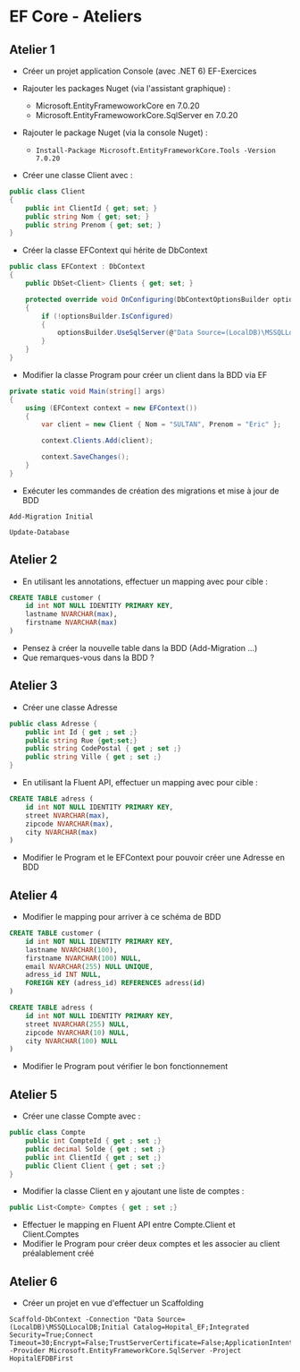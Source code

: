 # EF Core - Ateliers

## Atelier 1

- Créer un projet application Console (avec .NET 6) EF-Exercices

- Rajouter les packages Nuget (via l'assistant graphique) :

  - Microsoft.EntityFramewoworkCore en 7.0.20
  - Microsoft.EntityFramewoworkCore.SqlServer en 7.0.20

- Rajouter le package Nuget (via la console Nuget) :

  - ```
    Install-Package Microsoft.EntityFrameworkCore.Tools -Version 7.0.20
    ```

- Créer une classe Client avec :

```c#
public class Client
{
    public int ClientId { get; set; }
    public string Nom { get; set; }
    public string Prenom { get; set; }
}
```

- Créer la classe EFContext qui hérite de DbContext 

```c#
public class EFContext : DbContext
{
    public DbSet<Client> Clients { get; set; }

    protected override void OnConfiguring(DbContextOptionsBuilder optionsBuilder)
    {
        if (!optionsBuilder.IsConfigured)
        {
            optionsBuilder.UseSqlServer(@"Data Source=(LocalDB)\MSSQLLocalDB;Initial Catalog=EF_Exo;Integrated Security=True;Connect Timeout=30;Encrypt=False;TrustServerCertificate=False;ApplicationIntent=ReadWrite;MultiSubnetFailover=False");
        }
    }
}
```

- Modifier la classe Program pour créer un client dans la BDD via EF

```c#
private static void Main(string[] args)
{
    using (EFContext context = new EFContext())
    {
        var client = new Client { Nom = "SULTAN", Prenom = "Eric" };

        context.Clients.Add(client);

        context.SaveChanges();
    }
}
```

- Exécuter les commandes de création des migrations et mise à jour de BDD

```
Add-Migration Initial
```

```
Update-Database
```

## Atelier 2

- En utilisant les annotations, effectuer un mapping avec pour cible :

```sql
CREATE TABLE customer (
	id int NOT NULL IDENTITY PRIMARY KEY,
	lastname NVARCHAR(max),
	firstname NVARCHAR(max)
)
```

- Pensez à créer la nouvelle table dans la BDD (Add-Migration ...)
- Que remarques-vous dans la BDD ?

## Atelier 3

- Créer une classe Adresse

```c#
public class Adresse {
    public int Id { get ; set ;}
    public string Rue {get;set;}
    public string CodePostal { get ; set ;}
    public string Ville { get ; set ;}
}
```

- En utilisant la Fluent API, effectuer un mapping avec pour cible :

```sql
CREATE TABLE adress (
	id int NOT NULL IDENTITY PRIMARY KEY,
	street NVARCHAR(max),
	zipcode NVARCHAR(max),
	city NVARCHAR(max)
)
```

- Modifier le Program et le EFContext pour pouvoir créer une Adresse en BDD

## Atelier 4

- Modifier le mapping pour arriver à ce schéma de BDD

```sql
CREATE TABLE customer (
	id int NOT NULL IDENTITY PRIMARY KEY,
	lastname NVARCHAR(100),
	firstname NVARCHAR(100) NULL,
	email NVARCHAR(255) NULL UNIQUE,
	adress_id INT NULL,
	FOREIGN KEY (adress_id) REFERENCES adress(id)
)

CREATE TABLE adress (
	id int NOT NULL IDENTITY PRIMARY KEY,
	street NVARCHAR(255) NULL,
	zipcode NVARCHAR(10) NULL,
	city NVARCHAR(100) NULL
)
```

- Modifier le Program pout vérifier le bon fonctionnement

## Atelier 5

- Créer une classe Compte avec :

```c#
public class Compte
	public int CompteId { get ; set ;}
	public decimal Solde { get ; set ;}
	public int ClientId { get ; set ;}
	public Client Client { get ; set ;}
}
```

- Modifier la classe Client en y ajoutant une liste de comptes :

```c#
public List<Compte> Comptes { get ; set ;}
```

- Effectuer le mapping en Fluent API entre Compte.Client et Client.Comptes
- Modifier le Program pour créer deux comptes et les associer au client préalablement créé

## Atelier 6

- Créer un projet en vue d'effectuer un Scaffolding

```
Scaffold-DbContext -Connection "Data Source=(LocalDB)\MSSQLLocalDB;Initial Catalog=Hopital_EF;Integrated Security=True;Connect Timeout=30;Encrypt=False;TrustServerCertificate=False;ApplicationIntent=ReadWrite;MultiSubnetFailover=False" -Provider Microsoft.EntityFrameworkCore.SqlServer -Project HopitalEFDBFirst
```


